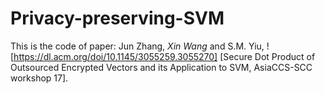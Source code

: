 # Privacy-preserving-SVM

This is the code of paper: Jun Zhang, *Xin Wang* and S.M. Yiu,
![https://dl.acm.org/doi/10.1145/3055259.3055270] [Secure Dot Product of Outsourced Encrypted Vectors and its Application to SVM, AsiaCCS-SCC workshop 17].
